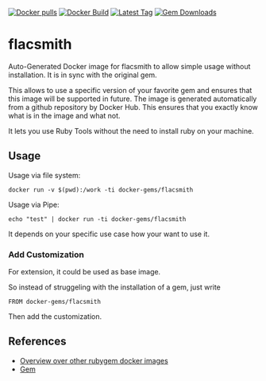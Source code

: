 [![Docker pulls](https://img.shields.io/docker/pulls/rubygem/flacsmith.svg)](https://hub.docker.com/r/rubygem/flacsmith/)
[![Docker Build](https://img.shields.io/docker/automated/rubygem/flacsmith.svg)](https://hub.docker.com/r/rubygem/flacsmith/)
[![Latest Tag](https://img.shields.io/github/tag/docker-rubygem/flacsmith.svg)](https://hub.docker.com/r/rubygem/flacsmith/)
[![Gem Downloads](https://img.shields.io/gem/dt/flacsmith.svg)](https://rubygems.org/gems/flacsmith/)
# flacsmith

Auto-Generated Docker image for flacsmith to allow simple usage without installation.
It is in sync with the original gem.

This allows to use a specific version of your favorite gem and ensures that this image will be supported in future.
The image is generated automatically from a github repository by Docker Hub.
This ensures that you exactly know what is in the image and what not.

It lets you use Ruby Tools without the need to install ruby on your machine.

## Usage

Usage via file system:

`docker run -v $(pwd):/work -ti docker-gems/flacsmith`

Usage via Pipe:

`echo "test" | docker run -ti docker-gems/flacsmith`

It depends on your specific use case how your want to use it.

### Add Customization

For extension, it could be used as base image.

So instead of struggeling with the installation of a gem, just write

`FROM docker-gems/flacsmith`

Then add the customization.

## References

 - [Overview over other rubygem docker images](https://github.com/thinkbot/docker-rubygem)
 - [Gem](https://rubygems.org/gems/flacsmith/)
